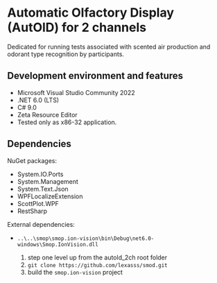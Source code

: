 # Automatic Olfactory Display (AutOlD) for 2 channels

Dedicated for running tests associated with scented air production and odorant type recognition by participants.

## Development environment and features

- Microsoft Visual Studio Community 2022
- .NET 6.0 (LTS)
- C# 9.0
- Zeta Resource Editor
- Tested only as x86-32 application.

## Dependencies

NuGet packages:
- System.IO.Ports
- System.Management
- System.Text.Json
- WPFLocalizeExtension
- ScottPlot.WPF
- RestSharp

External dependencies:
- `..\..\smop\smop.ion-vision\bin\Debug\net6.0-windows\Smop.IonVision.dll`

    1. step one level up from the autold_2ch root folder
    2. `git clone https://github.com/lexasss/smod.git`
    3. build the `smop.ion-vision` project
